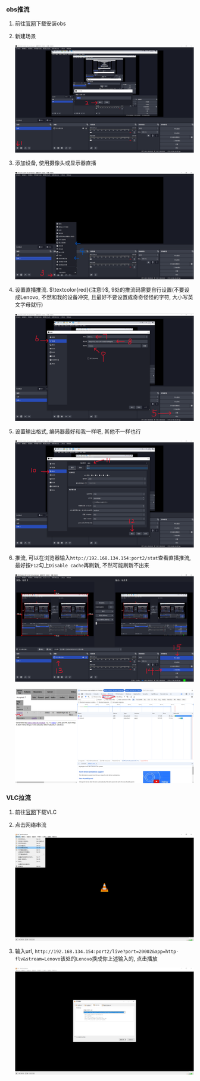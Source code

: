 ### obs推流

1. 前往[官网](https://obsproject.com/)下载安装obs

2. 新建场景

   ![image-20240507103229310](https://github.com/WHHHHHHHY/Linux_http-flv_nginx_why/blob/main/photo/image-20240507103229310.png?raw=true)

3. 添加设备, 使用摄像头或显示器直播

   ![image-20240507103432845](https://github.com/WHHHHHHHY/Linux_http-flv_nginx_why/blob/main/photo/image-20240507103432845.png?raw=true)

4. 设置直播推流. $\textcolor{red}{注意!}$, 9处的推流码需要自行设置(不要设成Lenovo, 不然和我的设备冲突, 且最好不要设置成奇奇怪怪的字符, 大小写英文字母就行)

   ![image-20240507103851664](https://github.com/WHHHHHHHY/Linux_http-flv_nginx_why/blob/main/photo/image-20240507103851664.png?raw=true)

5. 设置输出格式, 编码器最好和我一样吧, 其他不一样也行

   ![image-20240507104525700](https://github.com/WHHHHHHHY/Linux_http-flv_nginx_why/blob/main/photo/image-20240507104525700.png?raw=true)

6. 推流, 可以在浏览器输入`http://192.168.134.154:port2/stat`查看直播推流, 最好按`F12`勾上`Disable cache`再刷新, 不然可能刷新不出来

   ![image-20240507105525390](https://github.com/WHHHHHHHY/Linux_http-flv_nginx_why/blob/main/photo/image-20240507105525390.png?raw=true)

   ![image-20240507105400694](https://github.com/WHHHHHHHY/Linux_http-flv_nginx_why/blob/main/photo/image-20240507105400694.png?raw=true)

### VLC拉流

1. 前往[官网](https://www.videolan.org/vlc/)下载VLC

2. 点击网络串流

   ![image-20240507105914358](https://github.com/WHHHHHHHY/Linux_http-flv_nginx_why/blob/main/photo/image-20240507105914358.png?raw=true)

3. 输入url, `http://192.168.134.154:port2/live?port=20002&app=http-flv&stream=Lenovo`该处的`Lenovo`换成你上述输入的, 点击播放

   ![image-20240507110005353](https://github.com/WHHHHHHHY/Linux_http-flv_nginx_why/blob/main/photo/image-20240507110005353.png?raw=true)
